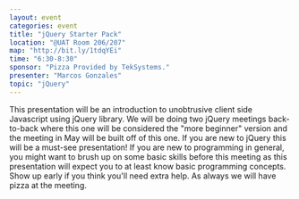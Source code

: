 ```yaml
---
layout: event
categories: event
title: "jQuery Starter Pack"
location: "@UAT Room 206/207"
map: "http://bit.ly/1tdqYEi"
time: "6:30-8:30"
sponsor: "Pizza Provided by TekSystems."
presenter: "Marcos Gonzales"
topic: "jQuery"
---
```


This presentation will be an introduction to unobtrusive client side Javascript using jQuery library. We will be doing two jQuery meetings back-to-back where this one will be considered the "more beginner" version and the meeting in May will be built off of this one. If you are new to jQuery this will be a must-see presentation! If you are new to programming in general, you might want to brush up on some basic skills before this meeting as this presentation will expect you to at least know basic programming concepts. Show up early if you think you'll need extra help. As always we will have pizza at the meeting.